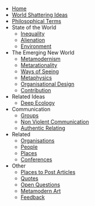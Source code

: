 * [Home][1]
* [World Shattering Ideas][2]
* [Philosophical Terms][3]
* State of the World
	* [Inequality][4]
	* [Alienation][5]
	* [Environment][6]
* The Emerging New World
	* [Metamodernism][7]
	* [Metarationality][8]
	* [Ways of Seeing][9]
	* [Metaphysics][10]
	* [Organisational Design][11]
	* [Contribution][12]
* Related Ideas
	* [Deep Ecology][13]
* Communication
	* [Groups][14]
	* [Non Violent Communication][15]
	* [Authentic Relating][16]
* Related 
	* [Organisations][17]
	* [People][18]
	* [Places][19]
	* [Conferences][20]
* Other
	* [Places to Post Articles][21]
	* [Quotes][22]
	* [Open Questions][23]
	* [Metamodern Art][24]
	* [Feedback][25]

[1]:	/
[2]:	worldshatteringideas.md
[3]:	philosophicalterms.md
[4]:	inequality.md
[5]:	alienation.md
[6]:	environment.md
[7]:	metamodernism.md
[8]:	metarationality.md
[9]:	waysofseeing.md
[10]:	metaphysics.md
[11]:	organisationaldesign.md
[12]:	contribution.md
[13]:	deepecology.md
[14]:	groups.md
[15]:	nonviolentcommunication.md
[16]:	authenticrelating.md
[17]:	organisations.md
[18]:	people.md
[19]:	places.md
[20]:	conferences.md
[21]:	placestopost.md
[22]:	quotes.md
[23]:	openquestions.md
[24]:	metamodernart.md
[25]:	feedback.md